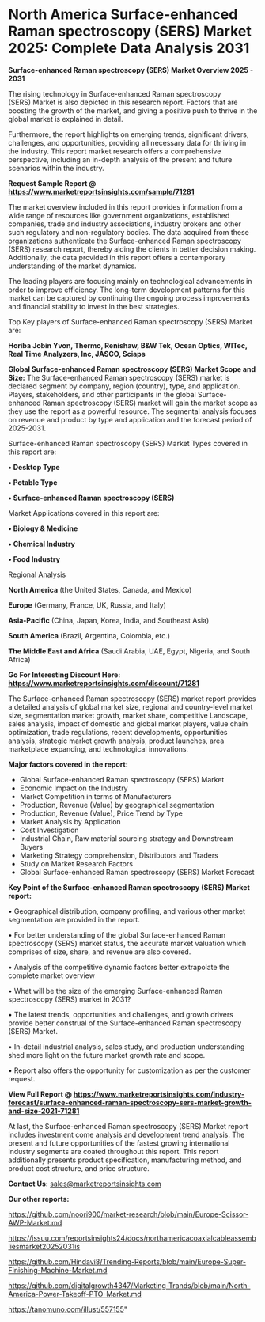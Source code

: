 # North America Surface-enhanced Raman spectroscopy (SERS) Market 2025: Complete Data Analysis 2031

<Strong> Surface-enhanced Raman spectroscopy (SERS) Market Overview 2025 - 2031</strong>

The rising technology in Surface-enhanced Raman spectroscopy (SERS) Market is also depicted in this research report. Factors that are boosting the growth of the market, and giving a positive push to thrive in the global market is explained in detail.

Furthermore, the report highlights on emerging trends, significant drivers, challenges, and opportunities, providing all necessary data for thriving in the industry. This report market research offers a comprehensive perspective, including an in-depth analysis of the present and future scenarios within the industry.

<strong>Request Sample Report @ <a href=https://www.marketreportsinsights.com/sample/71281>https://www.marketreportsinsights.com/sample/71281</a></strong>

The market overview included in this report provides information from a wide range of resources like government organizations, established companies, trade and industry associations, industry brokers and other such regulatory and non-regulatory bodies. The data acquired from these organizations authenticate the Surface-enhanced Raman spectroscopy (SERS) research report, thereby aiding the clients in better decision making. Additionally, the data provided in this report offers a contemporary understanding of the market dynamics.

The leading players are focusing mainly on technological advancements in order to improve efficiency. The long-term development patterns for this market can be captured by continuing the ongoing process improvements and financial stability to invest in the best strategies.

Top Key players of Surface-enhanced Raman spectroscopy (SERS) Market are:

<strong>Horiba Jobin Yvon, Thermo, Renishaw, B&W Tek, Ocean Optics, WITec, Real Time Analyzers, Inc, JASCO, Sciaps</strong>

<strong><b>Global Surface-enhanced Raman spectroscopy (SERS) Market Scope and Size:</b></strong>
The Surface-enhanced Raman spectroscopy (SERS) market is declared segment by company, region (country), type, and application. Players, stakeholders, and other participants in the global Surface-enhanced Raman spectroscopy (SERS) market will gain the market scope as they use the report as a powerful resource. The segmental analysis focuses on revenue and product by type and application and the forecast period of 2025-2031.

Surface-enhanced Raman spectroscopy (SERS) Market Types covered in this report are:

<strong>• Desktop Type

• Potable Type

• Surface-enhanced Raman spectroscopy (SERS)</strong>

Market Applications covered in this report are:

<strong>• Biology & Medicine

• Chemical Industry

• Food Industry</strong> 

Regional Analysis

<strong>North America</strong> (the United States, Canada, and Mexico)

<strong>Europe</strong> (Germany, France, UK, Russia, and Italy)

<strong>Asia-Pacific</strong> (China, Japan, Korea, India, and Southeast Asia)

<strong>South America</strong> (Brazil, Argentina, Colombia, etc.)

<strong>The Middle East and Africa</strong> (Saudi Arabia, UAE, Egypt, Nigeria, and South Africa)

<strong>Go For Interesting Discount Here: <a href=https://www.marketreportsinsights.com/discount/71281>https://www.marketreportsinsights.com/discount/71281</a></strong>

The Surface-enhanced Raman spectroscopy (SERS) market report provides a detailed analysis of global market size, regional and country-level market size, segmentation market growth, market share, competitive Landscape, sales analysis, impact of domestic and global market players, value chain optimization, trade regulations, recent developments, opportunities analysis, strategic market growth analysis, product launches, area marketplace expanding, and technological innovations.

<strong><b>Major factors covered in the report:</b></strong>
<ul>
  <li>Global Surface-enhanced Raman spectroscopy (SERS) Market </li>
  <li>Economic Impact on the Industry</li>
  <li>Market Competition in terms of Manufacturers</li>
  <li>Production, Revenue (Value) by geographical segmentation</li>
  <li>Production, Revenue (Value), Price Trend by Type</li>
  <li>Market Analysis by Application</li>
  <li>Cost Investigation</li>
  <li>Industrial Chain, Raw material sourcing strategy and Downstream Buyers</li>
  <li>Marketing Strategy comprehension, Distributors and Traders</li>
  <li>Study on Market Research Factors</li>
  <li>Global Surface-enhanced Raman spectroscopy (SERS) Market Forecast</li>
</ul>

<strong><b>Key Point of the Surface-enhanced Raman spectroscopy (SERS) Market report:</b></strong>

• Geographical distribution, company profiling, and various other market segmentation are provided in the report.

• For better understanding of the global Surface-enhanced Raman spectroscopy (SERS) market status, the accurate market valuation which comprises of size, share, and revenue are also covered.

• Analysis of the competitive dynamic factors better extrapolate the complete market overview

• What will be the size of the emerging Surface-enhanced Raman spectroscopy (SERS) market in 2031?

• The latest trends, opportunities and challenges, and growth drivers provide better construal of the Surface-enhanced Raman spectroscopy (SERS) Market.

• In-detail industrial analysis, sales study, and production understanding shed more light on the future market growth rate and scope.

• Report also offers the opportunity for customization as per the customer request.

<strong><b>View Full Report @ <a href=https://www.marketreportsinsights.com/industry-forecast/surface-enhanced-raman-spectroscopy-sers-market-growth-and-size-2021-71281>https://www.marketreportsinsights.com/industry-forecast/surface-enhanced-raman-spectroscopy-sers-market-growth-and-size-2021-71281</a></b></strong>


At last, the Surface-enhanced Raman spectroscopy (SERS) Market report includes investment come analysis and development trend analysis. The present and future opportunities of the fastest growing international industry segments are coated throughout this report. This report additionally presents product specification, manufacturing method, and product cost structure, and price structure.

<strong>Contact Us:</strong>
sales@marketreportsinsights.com

<strong>Our other reports:</strong>

<a href=https://github.com/noori900/market-research/blob/main/Europe-Scissor-AWP-Market.md>https://github.com/noori900/market-research/blob/main/Europe-Scissor-AWP-Market.md</a>

<a href=https://issuu.com/reportsinsights24/docs/northamericacoaxialcableassembliesmarket20252031is>https://issuu.com/reportsinsights24/docs/northamericacoaxialcableassembliesmarket20252031is</a>

<a href=https://github.com/Hindavi8/Trending-Reports/blob/main/Europe-Super-Finishing-Machine-Market.md>https://github.com/Hindavi8/Trending-Reports/blob/main/Europe-Super-Finishing-Machine-Market.md</a>

<a href=https://github.com/digitalgrowth4347/Marketing-Trands/blob/main/North-America-Power-Takeoff-PTO-Market.md>https://github.com/digitalgrowth4347/Marketing-Trands/blob/main/North-America-Power-Takeoff-PTO-Market.md</a>

<a href=https://tanomuno.com/illust/557155>https://tanomuno.com/illust/557155</a>"
